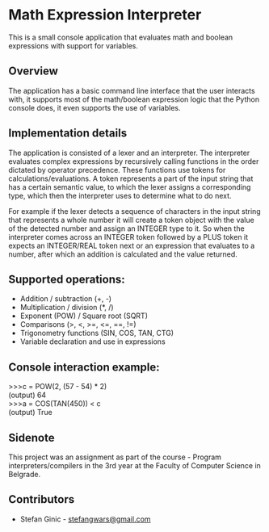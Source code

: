 # Math Expression Interpreter
This is a small console application that evaluates math and boolean expressions with support for variables.

## Overview
The application has a basic command line interface that the user interacts with, it supports most of the math/boolean expression logic that the Python console does, it even supports the use of variables.

## Implementation details
The application is consisted of a lexer and an interpreter. The interpreter evaluates complex expressions by recursively calling functions in the order dictated by operator precedence. These functions use tokens for calculations/evaluations.
A token represents a part of the input string that has a certain semantic value, to which the lexer assigns a corresponding type, which then the interpreter uses to determine what to do next.

For example if the lexer detects a sequence of characters in the input string that represents a whole number it will create a token object with the value of the detected number and assign an INTEGER type to it. So when the interpreter comes across an INTEGER token followed by a PLUS token it expects an INTEGER/REAL token next or an expression that evaluates to a number, after which an addition is calculated and the value returned.

## Supported operations:
* Addition / subtraction (+, -)
* Multiplication / division (*, /)
* Exponent (POW) / Square root (SQRT)
* Comparisons (>, <, >=, <=, ==, !=)
* Trigonometry functions (SIN, COS, TAN, CTG)
* Variable declaration and use in expressions

## Console interaction example:
\>>>c = POW(2, (57 - 54) * 2)<br>
(output)  64<br>
\>>>a = COS(TAN(450)) < c<br>
(output)  True<br>

## Sidenote
This project was an assignment as part of the course - Program interpreters/compilers in the 3rd year at the Faculty of Computer Science in Belgrade.

## Contributors
- Stefan Ginic - <stefangwars@gmail.com>
